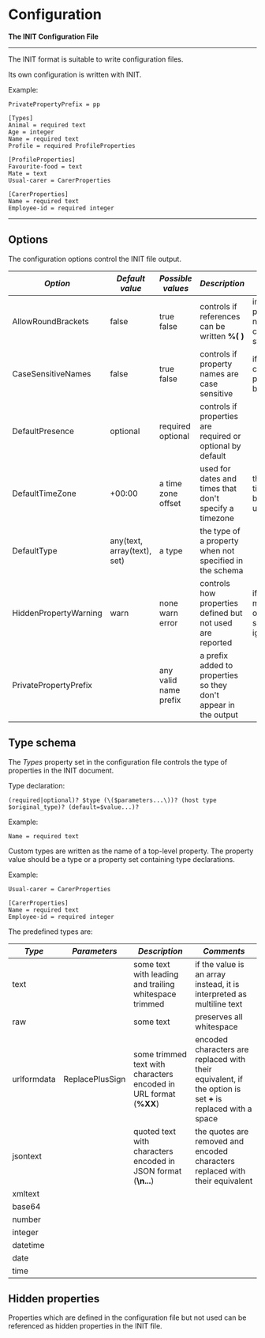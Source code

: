 # Configuration

**The INIT Configuration File**

---

The INIT format is suitable to write configuration files.

Its own configuration is written with INIT. 

Example:

~~~properties
PrivatePropertyPrefix = pp

[Types]
Animal = required text
Age = integer
Name = required text
Profile = required ProfileProperties

[ProfileProperties]
Favourite-food = text
Mate = text
Usual-carer = CarerProperties

[CarerProperties]
Name = required text
Employee-id = required integer
~~~

---

## Options

The configuration options control the INIT file output.

| _Option_ | _Default value_ | _Possible values_ | _Description_ | _Notes_ |
|-|-|-|-|-|
| AllowRoundBrackets | false | true false | controls if references can be written **%( )** | implies property names can't contain **)** or start with **(** |
| CaseSensitiveNames | false | true false | controls if property names are case sensitive | if false the case is preserved but ignored |
| DefaultPresence | optional | required optional | controls if properties are required or optional by default | |
| DefaultTimeZone | +00:00 | a time zone offset | used for dates and times that don't specify a timezone | the date or time should be unambiguous |
| DefaultType | any(text, array(text), set) | a type | the type of a property when not specified in the schema | |
| HiddenPropertyWarning | warn | none warn error | controls how properties defined but not used are reported | if none, a misspelt option is silently ignored |
| PrivatePropertyPrefix | | any valid name prefix | a prefix added to properties so they don't appear in the output | |

## Type schema

The _Types_ property set in the configuration file controls the type of properties in the INIT document.

Type declaration:

~~~regex
(required|optional)? $type (\($parameters...\))? (host type $original_type)? (default=$value...)?
~~~

Example:

~~~properties
Name = required text
~~~

Custom types are written as the name of a top-level property. The property value should be a type or a property set containing type declarations.

Example:

~~~properties
Usual-carer = CarerProperties

[CarerProperties]
Name = required text
Employee-id = required integer
~~~

The predefined types are:

| _Type_ | _Parameters_ | _Description_ | _Comments_ |
|-|-|-|-|
| text | | some text with leading and trailing whitespace trimmed | if the value is an array instead, it is interpreted as multiline text |
| raw | | some text | preserves all whitespace |
| urlformdata | ReplacePlusSign | some trimmed text with characters encoded in URL format (**%XX**) | encoded characters are replaced with their equivalent, if the option is set **+** is replaced with a space |
| jsontext | | quoted text with characters encoded in JSON format (**\n...**) | the quotes are removed and encoded characters replaced with their equivalent |
| xmltext |
| base64 |
| number |
| integer |
| datetime |
| date |
| time |


## Hidden properties

Properties which are defined in the configuration file but not used can be referenced as hidden properties in the INIT file.
